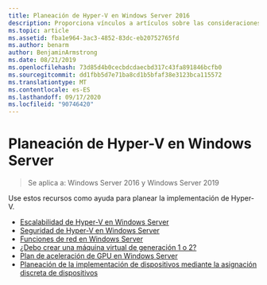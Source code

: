 ```yaml
---
title: Planeación de Hyper-V en Windows Server 2016
description: Proporciona vínculos a artículos sobre las consideraciones de planeación de Hyper-V
ms.topic: article
ms.assetid: fba1e964-3ac3-4852-83dc-eb20752765fd
ms.author: benarm
author: BenjaminArmstrong
ms.date: 08/21/2019
ms.openlocfilehash: 73d85d4b0cecbdcdaecbd317c43fa891846bcfb0
ms.sourcegitcommit: dd1fbb5d7e71ba8cd1b5bfaf38e3123bca115572
ms.translationtype: MT
ms.contentlocale: es-ES
ms.lasthandoff: 09/17/2020
ms.locfileid: "90746420"
---
```

# <a name="plan-for-hyper-v-on-windows-server"></a>Planeación de Hyper-V en Windows Server

>Se aplica a: Windows Server 2016 y Windows Server 2019

Use estos recursos como ayuda para planear la implementación de Hyper-V.

- [Escalabilidad de Hyper-V en Windows Server](plan-hyper-v-scalability-in-windows-server.md)
- [Seguridad de Hyper-V en Windows Server](plan-hyper-v-security-in-windows-server.md)
- [Funciones de red en Windows Server](plan-hyper-v-networking-in-windows-server.md)
- [¿Debo crear una máquina virtual de generación 1 o 2?](Should-I-create-a-generation-1-or-2-virtual-machine-in-Hyper-V.md)
- [Plan de aceleración de GPU en Windows Server](plan-for-gpu-acceleration-in-windows-server.md)
- [Planeación de la implementación de dispositivos mediante la asignación discreta de dispositivos](plan-for-deploying-devices-using-discrete-device-assignment.md)
